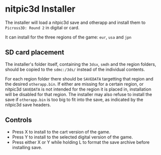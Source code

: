 # nitpic3d Installer

The installer will load a nitpic3d save and otherapp and install them to `Picross3D: Round 2` in digital or card.

It can install for the three regions of the game: `eur`, `usa` and `jpn`

## SD card placement

The installer's folder itself, containing the `3dsx`, `smdh` and the region folders, should be copied to the `sdmc:/3ds/` instead of the individual contents.

For each region folder there should be `SAVEDATA` targetting that region and the desired `otherapp.bin`. If either are missing for a certain region, or nitpic3d `SAVEDATA` is not intended for the region it is placed in, installation will be disabled for that region. The installer may also refuse to install the save if `otherapp.bin` is too big to fit into the save, as indicated by the nitpic3d save headers.

## Controls

- Press X to install to the cart version of the game.
- Press Y to install to the selected digital version of the game.
- Press either X or Y while holding L to format the save archive before installing save.

